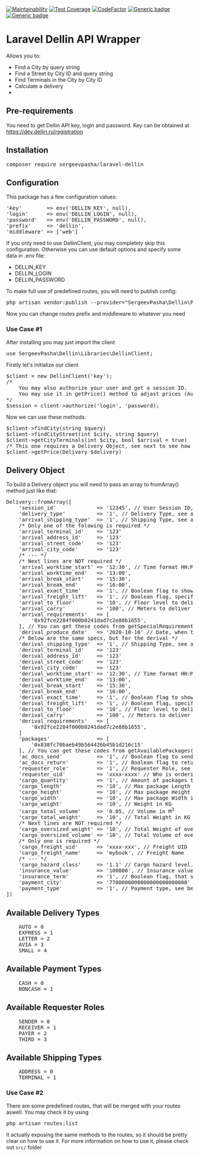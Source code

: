 [![Maintainability](https://api.codeclimate.com/v1/badges/8c6bc9b387b44de574d4/maintainability)](https://codeclimate.com/github/sergeevpasha/laravel-dellin/maintainability)
[![Test Coverage](https://api.codeclimate.com/v1/badges/8c6bc9b387b44de574d4/test_coverage)](https://codeclimate.com/github/sergeevpasha/laravel-dellin/test_coverage)
[![CodeFactor](https://www.codefactor.io/repository/github/sergeevpasha/laravel-dellin/badge)](https://www.codefactor.io/repository/github/sergeevpasha/laravel-dellin)
[![Generic badge](https://img.shields.io/badge/PHP-^7.4.*-blue.svg)](https://www.php.net)
[![Generic badge](https://img.shields.io/badge/Laravel-^7.0-red.svg)](https://laravel.com)

# Laravel Dellin API Wrapper
Allows you to:
* Find a City by query string
* Find a Street by City ID and query string
* Find Terminals in the City by City ID
* Calculate a delivery
* 
## Pre-requirements
You need to get Dellin API key, login and password.
Key can be obtained at https://dev.dellin.ru/registration

## Installation
<pre>composer require sergeevpasha/laravel-dellin</pre>

## Configuration
This package has a few configuration values:
<pre>
'key'        => env('DELLIN_KEY', null),
'login'      => env('DELLIN_LOGIN', null),
'password'   => env('DELLIN_PASSWORD', null),
'prefix'     => 'dellin',
'middleware' => ['web']
</pre>
If you only need to use DellinClient, you may completely skip this configuration. Otherwise you can use default options and specify some data in .env file:
* DELLIN_KEY
* DELLIN_LOGIN
* DELLIN_PASSWORD

To make full use of predefined routes, you will need to publish config:
<pre>
php artisan vendor:publish --provider="SergeevPasha\Dellin\Providers\DellinServiceProvider" --tag="config"
</pre>
Now you can change routes prefix and middleware to whatever you need

### Use Case #1
After installing you may just import the client
<pre>use SergeevPasha\Dellin\Libraries\DellinClient;</pre>
Firstly let's initialize our client
<pre>
$client = new DellinClient('key');
/* 
    You may also authorize your user and get a session ID.
    You may use it in getPrice() method to adjast prices (Authorized users have lower prices)
*/
$session = client->authorize('login', 'password);
</pre>
Now we can use these methods:
<pre>
$client->findCity(string $query)
$client->findCityStreet(int $city, string $query)
$client->getCityTerminals(int $city, bool $arrival = true)
/* This one requires a Delivery Object, see next to see how to build it */
$client->getPrice(Delivery $delivery)
</pre>
## Delivery Object
To build a Delivery object you will need to pass an array to fromArray() method just like that:<br>
<pre>
Delivery::fromArray([
    'session_id'             => '12345', // User Session ID, Not required
    'delivery_type'          => '1', // Delivery Type, see available Delivery Types below
    'arrival_shipping_type'  => '1', // Shipping Type, see available Shipping Types below
    /* Only one of the folowing is required */
    'arrival_terminal_id'    => '123'
    'arrival_address_id'     => '123'
    'arrival_street_code'    => '123'
    'arrival_city_code'      => '123'
    /* --- */
    /* Next lines are NOT required */
    'arrival_worktime_start' => '12:30', // Time format HH:MM
    'arrival_worktime_end'   => '13:00',
    'arrival_break_start'    => '15:30',
    'arrival_break_end'      => '16:00',
    'arrival_exact_time'     => '1', // Boolean flag to show that there should be an exact time pickup a cargo
    'arrival_freight_lift'   => '1', // Boolean flag, specify if there is a lift on arrival location
    'arrival_to_floor'       => '10', // Floor level to deliver
    'arrival_carry'          => '100', // Meters to deliver
    'arrival_requirements'   => [
        '0x92fce2284f000b0241dad7c2e88b1655',
    ], // You can get these codes from getSpecialRequirements() method
    'derival_produce_date'   => '2020-10-10' // Date, when this order should be done (YYYY-MM-DD)
    /* Below are the same specs, but for the derival */
    'derival_shipping_type'  => '1', // Shipping Type, see available Shipping Types below
    'derival_terminal_id'    => '123'
    'derival_address_id'     => '123'
    'derival_street_code'    => '123'
    'derival_city_code'      => '123'
    'derival_worktime_start' => '12:30', // Time format HH:MM
    'derival_worktime_end'   => '13:00',
    'derival_break_start'    => '15:30',
    'derival_break_end'      => '16:00',
    'derival_exact_time'     => '1', // Boolean flag to show that there should be an exact time pickup a cargo
    'derival_freight_lift'   => '1', // Boolean flag, specify if there is a lift on arrival location
    'derival_to_floor'       => '10', // Floor level to deliver
    'derival_carry'          => '100', // Meters to deliver
    'derival_requirements'   => [
        '0x92fce2284f000b0241dad7c2e88b1655',
    ]
    'packages'               => [
        '0x838fc70baeb49b564426b45b1d216c15'
    ], // You can get these codes from getAvailablePackages() method
    'ac_docs_send'           => '1', // Boolean flag to send accompanying documents
    'ac_docs_return'         => '1', // Boolean flag to return accompanying documents
    'requester_role'         => '1', // Requester Role, see available Requester Roles below
    'requester_uid'          => 'xxxx-xxxx' // Who is ordering delivery. You can get this UID from getCounterparties() method
    'cargo_quantity'         => '1', // Amount of packages to ship
    'cargo_length'           => '10', // Max package Length in Meters
    'cargo_height'           => '10', // Max package Height in Meters
    'cargo_width'            => '10', // Max package Width in Meters
    'cargo_weight'           => '10', // Weight in KG
    'cargo_total_volume'     => '0.05, // Volume in M<sup>3</sup>
    'cargo_total_weight'     => '10', // Total Weight in KG
    /* Next lines are NOT required */
    'cargo_oversized_weight' => '10', // Total Weight of oversized packages
    'cargo_oversized_volume' => '10', // Total Volume of oversized packages
    /* Only one is required */
    'cargo_freight_uid'      => 'xxxx-xxx', // Freight UID
    'cargo_freight_name'     => 'mybook', // Freight Name
    /* --- */
    'cargo_hazard_class'     => '1.1' // Cargo hazard level. Default and recommended is 0, unsless you know what you are doing
    'insurance_value'        => '100000', // Insurance value
    'insurance_term'         => '1', // Boolean flag, that specifies that you need to insure delivery time too
    'payment_city'           => '7700000000000000000000000' // KLADR Code of payment city
    'payment_type'           => '1', // Payment type, see below
])
</pre>

## Available Delivery Types
<pre>
    AUTO = 0
    EXPRESS = 1
    LETTER = 2
    AVIA = 3
    SMALL = 4
</pre>

## Available Payment Types
<pre>
    CASH = 0
    NONCASH = 1
</pre>

## Available Requester Roles
<pre>
    SENDER = 0
    RECEIVER = 1
    PAYER = 2
    THIRD = 3
</pre>

## Available Shipping Types
<pre>
    ADDRESS = 0
    TERMINAL = 1
</pre>

### Use Case #2

There are some predefined routes, that will be merged with your routes aswell. You may check it by using
<pre>php artisan routes:list</pre>
It actually exposing the same methods to the routes, so it should be pretty clear on how to use it.
For more information on how to use it, please check out `src/` folder
